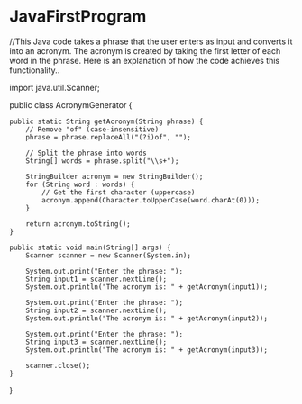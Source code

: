 # JavaFirstProgram
//This Java code takes a phrase that the user enters as input and converts it into an acronym. The acronym is created by taking the first letter of each word in the phrase. Here is an explanation of how the code achieves this functionality..


import java.util.Scanner;

public class AcronymGenerator {

    public static String getAcronym(String phrase) {
        // Remove "of" (case-insensitive)
        phrase = phrase.replaceAll("(?i)of", "");

        // Split the phrase into words
        String[] words = phrase.split("\\s+");

        StringBuilder acronym = new StringBuilder();
        for (String word : words) {
            // Get the first character (uppercase)
            acronym.append(Character.toUpperCase(word.charAt(0)));
        }

        return acronym.toString();
    }

    public static void main(String[] args) {
        Scanner scanner = new Scanner(System.in);

        System.out.print("Enter the phrase: ");
        String input1 = scanner.nextLine();
        System.out.println("The acronym is: " + getAcronym(input1));

        System.out.print("Enter the phrase: ");
        String input2 = scanner.nextLine();
        System.out.println("The acronym is: " + getAcronym(input2));

        System.out.print("Enter the phrase: ");
        String input3 = scanner.nextLine();
        System.out.println("The acronym is: " + getAcronym(input3));

        scanner.close();
    }
}
